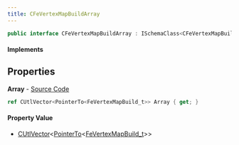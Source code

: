 ```yaml
---
title: CFeVertexMapBuildArray
---
```


```csharp
public interface CFeVertexMapBuildArray : ISchemaClass<CFeVertexMapBuildArray>, ISchemaField, ISchemaClass, INativeHandle
```

#### Implements

## Properties

**Array** - [Source Code](https://github.com/swiftly-solution/swiftlys2/blob/master/managed/src/SwiftlyS2.Generated/Schemas/Interfaces/CFeVertexMapBuildArray.cs#L16)

```csharp
ref CUtlVector<PointerTo<FeVertexMapBuild_t>> Array { get; }
```

#### Property Value

- [CUtlVector](/docs/api/shared/natives/cutlvector-1)<[PointerTo](/docs/api/shared/natives/pointerto-1)<[FeVertexMapBuild_t](/docs/api/shared/schemadefinitions/fevertexmapbuild_t)>>

